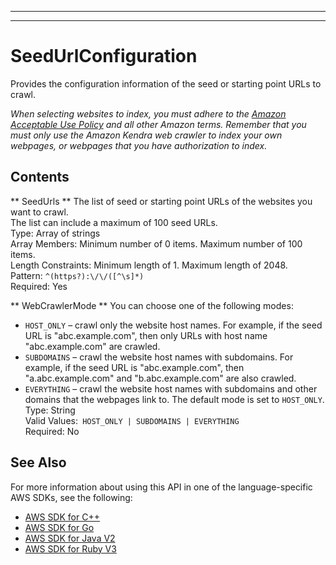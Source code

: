 --------

--------

# SeedUrlConfiguration<a name="API_SeedUrlConfiguration"></a>

Provides the configuration information of the seed or starting point URLs to crawl\.

 *When selecting websites to index, you must adhere to the [Amazon Acceptable Use Policy](https://aws.amazon.com/aup/) and all other Amazon terms\. Remember that you must only use the Amazon Kendra web crawler to index your own webpages, or webpages that you have authorization to index\.* 

## Contents<a name="API_SeedUrlConfiguration_Contents"></a>

 ** SeedUrls **   <a name="Kendra-Type-SeedUrlConfiguration-SeedUrls"></a>
The list of seed or starting point URLs of the websites you want to crawl\.  
The list can include a maximum of 100 seed URLs\.  
Type: Array of strings  
Array Members: Minimum number of 0 items\. Maximum number of 100 items\.  
Length Constraints: Minimum length of 1\. Maximum length of 2048\.  
Pattern: `^(https?):\/\/([^\s]*)`   
Required: Yes

 ** WebCrawlerMode **   <a name="Kendra-Type-SeedUrlConfiguration-WebCrawlerMode"></a>
You can choose one of the following modes:  
+  `HOST_ONLY` – crawl only the website host names\. For example, if the seed URL is "abc\.example\.com", then only URLs with host name "abc\.example\.com" are crawled\.
+  `SUBDOMAINS` – crawl the website host names with subdomains\. For example, if the seed URL is "abc\.example\.com", then "a\.abc\.example\.com" and "b\.abc\.example\.com" are also crawled\.
+  `EVERYTHING` – crawl the website host names with subdomains and other domains that the webpages link to\.
The default mode is set to `HOST_ONLY`\.  
Type: String  
Valid Values:` HOST_ONLY | SUBDOMAINS | EVERYTHING`   
Required: No

## See Also<a name="API_SeedUrlConfiguration_SeeAlso"></a>

For more information about using this API in one of the language\-specific AWS SDKs, see the following:
+  [ AWS SDK for C\+\+](https://docs.aws.amazon.com/goto/SdkForCpp/kendra-2019-02-03/SeedUrlConfiguration) 
+  [ AWS SDK for Go](https://docs.aws.amazon.com/goto/SdkForGoV1/kendra-2019-02-03/SeedUrlConfiguration) 
+  [ AWS SDK for Java V2](https://docs.aws.amazon.com/goto/SdkForJavaV2/kendra-2019-02-03/SeedUrlConfiguration) 
+  [ AWS SDK for Ruby V3](https://docs.aws.amazon.com/goto/SdkForRubyV3/kendra-2019-02-03/SeedUrlConfiguration) 